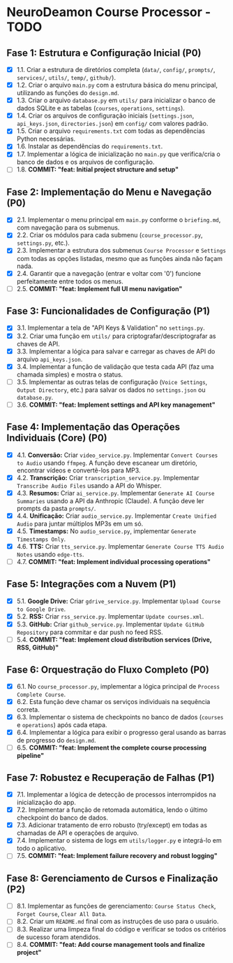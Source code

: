 # NeuroDeamon Course Processor - TODO

## Fase 1: Estrutura e Configuração Inicial (P0)

- [x] 1.1. Criar a estrutura de diretórios completa (`data/`, `config/`, `prompts/`, `services/`, `utils/`, `temp/`, `github/`).
- [x] 1.2. Criar o arquivo `main.py` com a estrutura básica do menu principal, utilizando as funções do `design.md`.
- [x] 1.3. Criar o arquivo `database.py` em `utils/` para inicializar o banco de dados SQLite e as tabelas (`courses`, `operations`, `settings`).
- [x] 1.4. Criar os arquivos de configuração iniciais (`settings.json`, `api_keys.json`, `directories.json`) em `config/` com valores padrão.
- [x] 1.5. Criar o arquivo `requirements.txt` com todas as dependências Python necessárias.
- [x] 1.6. Instalar as dependências do `requirements.txt`.
- [x] 1.7. Implementar a lógica de inicialização no `main.py` que verifica/cria o banco de dados e os arquivos de configuração.
- [ ] 1.8. **COMMIT: "feat: Initial project structure and setup"**

## Fase 2: Implementação do Menu e Navegação (P0)

- [x] 2.1. Implementar o menu principal em `main.py` conforme o `briefing.md`, com navegação para os submenus.
- [x] 2.2. Criar os módulos para cada submenu (`course_processor.py`, `settings.py`, etc.).
- [x] 2.3. Implementar a estrutura dos submenus `Course Processor` e `Settings` com todas as opções listadas, mesmo que as funções ainda não façam nada.
- [x] 2.4. Garantir que a navegação (entrar e voltar com '0') funcione perfeitamente entre todos os menus.
- [ ] 2.5. **COMMIT: "feat: Implement full UI menu navigation"**

## Fase 3: Funcionalidades de Configuração (P1)

- [x] 3.1. Implementar a tela de "API Keys & Validation" no `settings.py`.
- [x] 3.2. Criar uma função em `utils/` para criptografar/descriptografar as chaves de API.
- [x] 3.3. Implementar a lógica para salvar e carregar as chaves de API do arquivo `api_keys.json`.
- [x] 3.4. Implementar a função de validação que testa cada API (faz uma chamada simples) e mostra o status.
- [ ] 3.5. Implementar as outras telas de configuração (`Voice Settings`, `Output Directory`, etc.) para salvar os dados no `settings.json` ou `database.py`.
- [ ] 3.6. **COMMIT: "feat: Implement settings and API key management"**

## Fase 4: Implementação das Operações Individuais (Core) (P0)

- [x] 4.1. **Conversão:** Criar `video_service.py`. Implementar `Convert Courses to Audio` usando `ffmpeg`. A função deve escanear um diretório, encontrar vídeos e convertê-los para MP3.
- [x] 4.2. **Transcrição:** Criar `transcription_service.py`. Implementar `Transcribe Audio Files` usando a API do Whisper.
- [x] 4.3. **Resumos:** Criar `ai_service.py`. Implementar `Generate AI Course Summaries` usando a API da Anthropic (Claude). A função deve ler prompts da pasta `prompts/`.
- [x] 4.4. **Unificação:** Criar `audio_service.py`. Implementar `Create Unified Audio` para juntar múltiplos MP3s em um só.
- [x] 4.5. **Timestamps:** No `audio_service.py`, implementar `Generate Timestamps Only`.
- [x] 4.6. **TTS:** Criar `tts_service.py`. Implementar `Generate Course TTS Audio Notes` usando `edge-tts`.
- [ ] 4.7. **COMMIT: "feat: Implement individual processing operations"**

## Fase 5: Integrações com a Nuvem (P1)

- [x] 5.1. **Google Drive:** Criar `gdrive_service.py`. Implementar `Upload Course to Google Drive`.
- [x] 5.2. **RSS:** Criar `rss_service.py`. Implementar `Update courses.xml`.
- [x] 5.3. **GitHub:** Criar `github_service.py`. Implementar `Update GitHub Repository` para commitar e dar push no feed RSS.
- [ ] 5.4. **COMMIT: "feat: Implement cloud distribution services (Drive, RSS, GitHub)"**

## Fase 6: Orquestração do Fluxo Completo (P0)

- [x] 6.1. No `course_processor.py`, implementar a lógica principal de `Process Complete Course`.
- [x] 6.2. Esta função deve chamar os serviços individuais na sequência correta.
- [x] 6.3. Implementar o sistema de checkpoints no banco de dados (`courses` e `operations`) após cada etapa.
- [x] 6.4. Implementar a lógica para exibir o progresso geral usando as barras de progresso do `design.md`.
- [ ] 6.5. **COMMIT: "feat: Implement the complete course processing pipeline"**

## Fase 7: Robustez e Recuperação de Falhas (P1)

- [x] 7.1. Implementar a lógica de detecção de processos interrompidos na inicialização do app.
- [x] 7.2. Implementar a função de retomada automática, lendo o último checkpoint do banco de dados.
- [x] 7.3. Adicionar tratamento de erro robusto (try/except) em todas as chamadas de API e operações de arquivo.
- [x] 7.4. Implementar o sistema de logs em `utils/logger.py` e integrá-lo em todo o aplicativo.
- [ ] 7.5. **COMMIT: "feat: Implement failure recovery and robust logging"**

## Fase 8: Gerenciamento de Cursos e Finalização (P2)

- [ ] 8.1. Implementar as funções de gerenciamento: `Course Status Check`, `Forget Course`, `Clear All Data`.
- [ ] 8.2. Criar um `README.md` final com as instruções de uso para o usuário.
- [ ] 8.3. Realizar uma limpeza final do código e verificar se todos os critérios de sucesso foram atendidos.
- [ ] 8.4. **COMMIT: "feat: Add course management tools and finalize project"**
